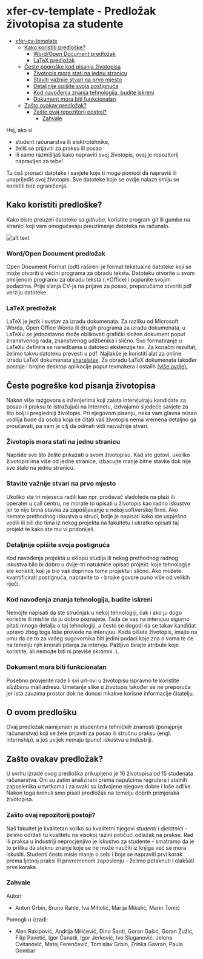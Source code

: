 # xfer-cv-template - Predložak životopisa za studente

* [xfer-cv-template](#xfer-cv-template)
  * [Kako koristiti predloške?](#kako-koristiti-predloške)
    * [Word/Open Document predložak](#word-open-document-predložak)
    * [LaTeX predložak](#latex-predložak)
  * [Česte pogreške kod pisanja životopisa](#ceste-pogreške-kod-pisanja-životopisa)
    * [Životopis mora stati na jednu stranicu](#životopis-mora-stati-na-jednu-stranicu)
    * [Staviti važnije stvari na prvo mjesto](#staviti-važnije-stvari-na-prvo-mjesto)
    * [Detaljnije opišite svoja postignuća](#detaljnije-opišite-svoja-postignuća)
    * [Kod navođenja znanja tehnologija, budite iskreni](#kod-navođjenja-znanja-tehnologija-budite-iskreni)
    * [Dokument mora biti funkcionalan](#dokument-mora-biti-funkcionalan)
  * [Zašto ovakav predložak?](#zašto-ovakav-predložak)
    * [Zašto ovaj repozitorij postoji?](#zašto-ovaj-repozitorij-postoji)
      * [Zahvale](#zahvale)

Hej, ako si
- student računarstva ili elektrotehnike,
- želiš se prijaviti za praksu ili posao
- ili samo razmišljaš kako napraviti svoj životopis,
ovaj je repozitorij napravljen za tebe!

Tu ćeš pronaći datoteke i savjete koje ti mogu pomoći da napraviš ili unaprijediš svoj životopis. Sve datoteke koje se ovdje nalaze smiju se koristiti bez ograničenja.

## Kako koristiti predloške?

Kako biste preuzeli datoteke sa _githuba_, koristite program git ili gumbe na stranici koji vam omogućavaju preuzimanje datoteka na računalo.

![alt text](https://github.com/agrbin/xfer-cv-template/raw/master/download-howto.png "Kako koristiti predloske?")

### Word/Open Document predložak
Open Document Format (odt) rašireni je format tekstualne datoteke koji se može otvoriti u većini programa za obradu teksta.
Datoteku otvorite u svom omiljenom programu za obradu teksta (.*Office) i popunite svojim podacima. Prije slanja CV-ja na prijave za posao, preporučamo stvoriti pdf verziju datoteke. 

### LaTeX predložak
LaTeX je jezik i sustav za izradu dokumenata. Za razliku od Microsoft Worda, Open Office Worda ili drugih programa za izradu dokumenata, u LaTeXu se jednostavno može oblikovati grafički složen dokument poput znanstvenog rada, znanstvenog udžbenika i slično. Svo formatiranje u LaTeXu definira se naredbama u datoteci ekstenzije tex. Za konačni rezultat, želimo takvu datoteku prevesti u pdf. Najlakše je koristiti alat za online izradu LaTeX dokumenata [sharelatex](https://www.sharelatex.com/). Za obradu LaTeX dokumenata također postoje i brojne desktop aplikacije poput texmakera i ostalih [(više ovdje).](https://en.wikipedia.org/wiki/Comparison_of_TeX_editors)

## Česte pogreške kod pisanja životopisa

Nakon više razgovora s inženjerima koji zaista intervjuiraju kandidate za posao ili praksu te istražujući na Internetu, izdvajamo sljedeće savjete za što bolji i pregledniji životopis.
Pri njegovom pisanju, neka vam glavna misao vodilja bude da osoba koja će čitati vaš životopis nema vremena detaljno ga proučavati, pa vam je cilj da odmah vidi najvažnije stvari.

### Životopis mora stati na jednu stranicu 

Napišite sve što želite prikazati u svom životopisu. Kad ste gotovi, ukoliko životopis ima više od jedne stranice, izbacujte manje bitne stavke dok nije sve stalo na jednu stranicu.

### Stavite važnije stvari na prvo mjesto

Ukoliko ste tri mjeseca radili kao npr. prodavač sladoleda na plaži ili operater u call centru, ne morate to upisati u životopis kao radno iskustvo jer to nije bitna stavka za zapošljavanje u nekoj softverskoj firmi. Ako nemate prethodnog iskustva u struci, bolje je napisati kako ste uspješno vodili ili bili dio tima iz nekog projekta na fakultetu i ukratko opisati taj projekt te kako ste mu vi pridonijeli.

### Detaljnije opišite svoja postignuća

Kod navođenja projekta u sklopu studija ili nekog prethodnog radnog iskustva bilo bi dobro u dvije-tri natuknice opisati projekt: koje tehnologije ste koristili, koji je bio vaš doprinos tome projektu i slično. Ako možete kvantificirati postignuća, napravite to - brojke govore puno više od velikih riječi.

### Kod navođenja znanja tehnologija, budite iskreni

Nemojte napisati da ste stručnjak u nekoj tehnologiji, čak i ako ju dugo koristite ili mislite da ju dobro poznajete. Tada će vas na intervjuu sigurno pitati mnogo detalja o toj tehnologiji, a često se dogodi da se takav kandidat upravo zbog toga loše provede na intervjuu.
Kada pišete životopis, imajte na umu da će to za vašeg sugovornika biti jedini podaci koje zna o vama te će na temelju njih kreirati pitanja za intervju. Pažljivo birajte atribute koje koristite, ali nemojte biti ni previše skromni :).

### Dokument mora biti funkcionalan

Posebno provjerite rade li svi url-ovi u životopisu ispravno te koristite _službenu_ mail adresu. Umetanje slike u životopis također se ne preporuča jer ista zauzima prostor dok ne donosi nikakve korisne informacije čitatelju.

## O ovom predlošku

Ovaj predložak namijenjen je studentima tehničkih znanosti (ponajprije računarstva) koji se žele prijaviti za posao ili stručnu praksu (engl. internship), a još uvijek nemaju (puno) iskustva u industriji.

## Zašto ovakav predložak?

U svrhu izrade ovog predloška prikupljeno je 16 životopisa od 15 studenata računarstva. Oni su zatim analizirani prema naputcima regrutera i stalnih zaposlenika u tvrtkama i za svaki su izdvojene njegove dobre i loše odlike. Nakon toga krenuli smo pisati predložak na temelju dobrih primjeraka životopisa.

### Zašto ovaj repozitorij postoji?

Naš fakultet je kvalitetan koliko su kvalitetni njegovi _studenti_ i _djelatnici_ - želimo održati tu kvalitetu na visokoj razini potičući odlazak na prakse.
Rad ili praksa u industriji neprocjenjivo je iskustvo za studente  - smatramo da je to prilika da steknu znanje koje se ne može naučiti iz knjiga već se mora iskusiti.
Studenti često misle manje o sebi i boje se napraviti prvi korak prema ljetnoj praksi ili privremenom zaposlenju - želimo potaknuti i olakšati prve korake.

### Zahvale 

Autori:
- Anton Grbin, Bruno Rahle, Iva Miholić, Marija Mikulić, Marin Tomić

Pomogli u izradi:
- Alen Rakipović, Andrija Milićević, Dino Šantl, Goran Gašić, Goran Žužic, Filip Pavetić, Igor Čanadi, Igor Jerković, Ivo Sluganović, Jelena Cvitanović, Matej Ferenčević, Tomislav Grbin, Zrinka Gavran, Paula Gombar
